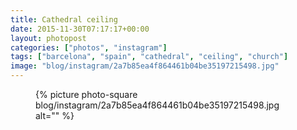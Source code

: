 ```yaml
---
title: Cathedral ceiling
date: 2015-11-30T07:17:17+00:00
layout: photopost
categories: ["photos", "instagram"]
tags: ["barcelona", "spain", "cathedral", "ceiling", "church"]
image: "blog/instagram/2a7b85ea4f864461b04be35197215498.jpg"
---
```


<figure class="photo photo--square">
  {% picture photo-square blog/instagram/2a7b85ea4f864461b04be35197215498.jpg alt="" %}
</figure>


